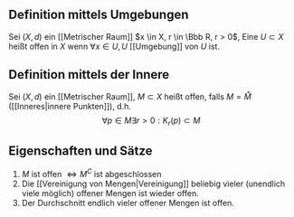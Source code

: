 ## Definition mittels Umgebungen
Sei $(X, d)$ ein [[Metrischer Raum]] $x \in X, r \in \Bbb R, r > 0$, 
Eine $U \subset X$ heißt offen in $X$ wenn $\forall x \in U, U$  [[Umgebung]] von $U$ ist. 

## Definition mittels der Innere
Sei $(X, d)$ ein [[Metrischer Raum]], $M \subset X$ heißt offen, falls $M = \mathring M$ ([[Inneres|innere Punkten]]), d.h.
$$\forall p \in M \exists r > 0 : K_r(p) \subset M$$
## Eigenschaften und Sätze
1. $M$ ist offen $\iff M^C$ ist abgeschlossen
2. Die [[Vereinigung von Mengen|Vereinigung]] beliebig vieler (unendlich viele möglich) offener Mengen ist wieder offen.
3. Der Durchschnitt endlich vieler offener Mengen ist offen.
